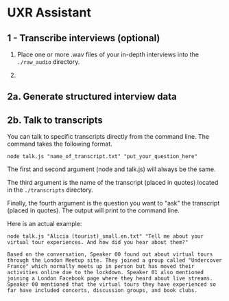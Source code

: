 # UXR Assistant

## 1 - Transcribe interviews (optional)
1. Place one or more .wav files of your in-depth interviews into the `./raw_audio` directory.

2. 

## 2a. Generate structured interview data

## 2b. Talk to transcripts
You can talk to specific transcripts directly from the command line. The command takes the following format.
```
node talk.js "name_of_transcript.txt" "put_your_question_here"
```

The first and second argument (node and talk.js) will always be the same.

The third argument is the name of the transcript (placed in quotes) located in the `./transcripts` directory.

Finally, the fourth argument is the question you want to "ask" the transcript (placed in quotes). The output will print to the command line.

Here is an actual example:
```
node talk.js "Alicia (tourist)_small.en.txt" "Tell me about your virtual tour experiences. And how did you hear about them?"
```
```
Based on the conversation, Speaker 00 found out about virtual tours through the London Meetup site. They joined a group called "Undercover France" which normally meets up in person but has moved their activities online due to the lockdown. Speaker 01 also mentioned joining a London Facebook page where they heard about live streams. Speaker 00 mentioned that the virtual tours they have experienced so far have included concerts, discussion groups, and book clubs.
```
